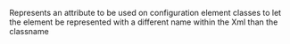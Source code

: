 Represents an attribute to be used on configuration element classes to let
            the element be represented with a different name within the Xml than the classname